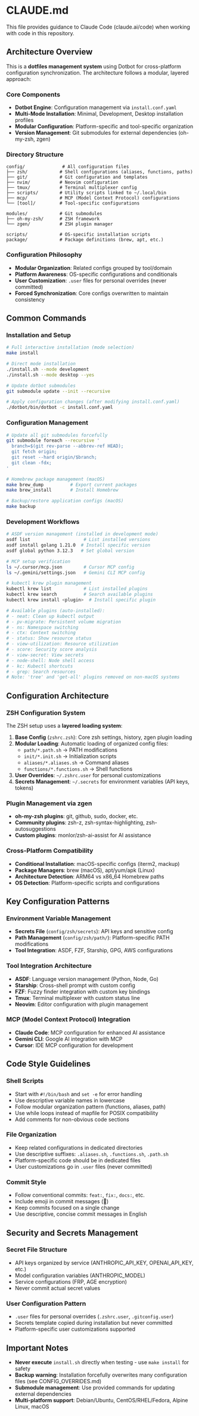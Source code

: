 # CLAUDE.md

This file provides guidance to Claude Code (claude.ai/code) when working with code in this repository.

## Architecture Overview

This is a **dotfiles management system** using Dotbot for cross-platform configuration synchronization. The architecture follows a modular, layered approach:

### Core Components
- **Dotbot Engine**: Configuration management via `install.conf.yaml`
- **Multi-Mode Installation**: Minimal, Development, Desktop installation profiles
- **Modular Configuration**: Platform-specific and tool-specific organization
- **Version Management**: Git submodules for external dependencies (oh-my-zsh, zgen)

### Directory Structure
```
config/              # All configuration files
├── zsh/            # Shell configurations (aliases, functions, paths)
├── git/            # Git configuration and templates
├── nvim/           # Neovim configuration
├── tmux/           # Terminal multiplexer config
├── scripts/        # Utility scripts linked to ~/.local/bin
├── mcp/            # MCP (Model Context Protocol) configurations
└── [tool]/         # Tool-specific configurations

modules/            # Git submodules
├── oh-my-zsh/      # ZSH framework
└── zgen/           # ZSH plugin manager

scripts/            # OS-specific installation scripts
package/            # Package definitions (brew, apt, etc.)
```

### Configuration Philosophy
- **Modular Organization**: Related configs grouped by tool/domain
- **Platform Awareness**: OS-specific configurations and conditionals
- **User Customization**: `.user` files for personal overrides (never committed)
- **Forced Synchronization**: Core configs overwritten to maintain consistency

## Common Commands

### Installation and Setup
```bash
# Full interactive installation (mode selection)
make install

# Direct mode installation
./install.sh --mode development
./install.sh --mode desktop --yes

# Update dotbot submodules
git submodule update --init --recursive

# Apply configuration changes (after modifying install.conf.yaml)
./dotbot/bin/dotbot -c install.conf.yaml
```

### Configuration Management
```bash
# Update all git submodules forcefully
git submodule foreach --recursive '
  branch=$(git rev-parse --abbrev-ref HEAD);
  git fetch origin;
  git reset --hard origin/$branch;
  git clean -fdx;
'

# Homebrew package management (macOS)
make brew_dump          # Export current packages
make brew_install       # Install Homebrew

# Backup/restore application configs (macOS)
make backup
```

### Development Workflows
```bash
# ASDF version management (installed in development mode)
asdf list                    # List installed versions
asdf install golang 1.21.0  # Install specific version
asdf global python 3.12.3   # Set global version

# MCP setup verification
ls ~/.cursor/mcp.json        # Cursor MCP config
ls ~/.gemini/settings.json   # Gemini CLI MCP config

# kubectl krew plugin management
kubectl krew list            # List installed plugins
kubectl krew search          # Search available plugins
kubectl krew install <plugin>  # Install specific plugin

# Available plugins (auto-installed):
# - neat: Clean up kubectl output
# - pv-migrate: Persistent volume migration
# - ns: Namespace switching
# - ctx: Context switching  
# - status: Show resource status
# - view-utilization: Resource utilization
# - score: Security score analysis
# - view-secret: View secrets
# - node-shell: Node shell access
# - kc: Kubectl shortcuts
# - grep: Search resources
# Note: 'tree' and 'get-all' plugins removed on non-macOS systems
```

## Configuration Architecture

### ZSH Configuration System
The ZSH setup uses a **layered loading system**:
1. **Base Config** (`zshrc.zsh`): Core zsh settings, history, zgen plugin loading
2. **Modular Loading**: Automatic loading of organized config files:
   - `path/*.path.sh` → PATH modifications
   - `init/*.init.sh` → Initialization scripts  
   - `aliases/*.aliases.sh` → Command aliases
   - `functions/*.functions.sh` → Shell functions
3. **User Overrides**: `~/.zshrc.user` for personal customizations
4. **Secrets Management**: `~/.secrets` for environment variables (API keys, tokens)

### Plugin Management via zgen
- **oh-my-zsh plugins**: git, github, sudo, docker, etc.
- **Community plugins**: zsh-z, zsh-syntax-highlighting, zsh-autosuggestions
- **Custom plugins**: monlor/zsh-ai-assist for AI assistance

### Cross-Platform Compatibility
- **Conditional Installation**: macOS-specific configs (iterm2, mackup)
- **Package Managers**: brew (macOS), apt/yum/apk (Linux)
- **Architecture Detection**: ARM64 vs x86_64 Homebrew paths
- **OS Detection**: Platform-specific scripts and configurations

## Key Configuration Patterns

### Environment Variable Management
- **Secrets File** (`config/zsh/secrets`): API keys and sensitive config
- **Path Management** (`config/zsh/path/`): Platform-specific PATH modifications
- **Tool Integration**: ASDF, FZF, Starship, GPG, AWS configurations

### Tool Integration Architecture
- **ASDF**: Language version management (Python, Node, Go)
- **Starship**: Cross-shell prompt with custom config
- **FZF**: Fuzzy finder integration with custom key bindings
- **Tmux**: Terminal multiplexer with custom status line
- **Neovim**: Editor configuration with plugin management

### MCP (Model Context Protocol) Integration
- **Claude Code**: MCP configuration for enhanced AI assistance
- **Gemini CLI**: Google AI integration with MCP
- **Cursor**: IDE MCP configuration for development

## Code Style Guidelines

### Shell Scripts
- Start with `#!/bin/bash` and `set -e` for error handling
- Use descriptive variable names in lowercase
- Follow modular organization pattern (functions, aliases, path)
- Use while loops instead of mapfile for POSIX compatibility
- Add comments for non-obvious code sections

### File Organization
- Keep related configurations in dedicated directories
- Use descriptive suffixes: `.aliases.sh`, `.functions.sh`, `.path.sh`
- Platform-specific code should be in dedicated files
- User customizations go in `.user` files (never committed)

### Commit Style
- Follow conventional commits: `feat:`, `fix:`, `docs:`, etc.
- Include emoji in commit messages (🎸)
- Keep commits focused on a single change
- Use descriptive, concise commit messages in English

## Security and Secrets Management

### Secret File Structure
- API keys organized by service (ANTHROPIC_API_KEY, OPENAI_API_KEY, etc.)
- Model configuration variables (ANTHROPIC_MODEL)
- Service configurations (FRP, AGE encryption)
- Never commit actual secret values

### User Configuration Pattern
- `.user` files for personal overrides (`.zshrc.user`, `.gitconfig.user`)
- Secrets template copied during installation but never committed
- Platform-specific user customizations supported

## Important Notes

- **Never execute** `install.sh` directly when testing - use `make install` for safety
- **Backup warning**: Installation forcefully overwrites many configuration files (see CONFIG_OVERRIDES.md)
- **Submodule management**: Use provided commands for updating external dependencies
- **Multi-platform support**: Debian/Ubuntu, CentOS/RHEL/Fedora, Alpine Linux, macOS